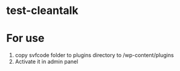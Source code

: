 # test-cleantalk

# For use
1) copy svfcode folder to plugins directory to /wp-content/plugins
2) Activate it in admin panel
